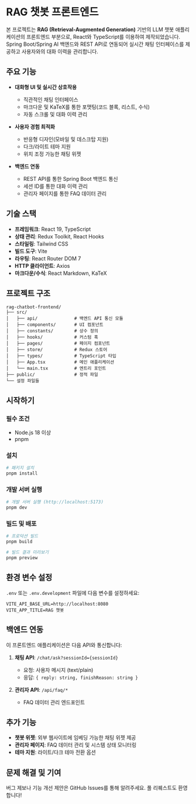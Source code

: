 # RAG 챗봇 프론트엔드

본 프로젝트는 **RAG (Retrieval-Augmented Generation)** 기반의 LLM 챗봇 애플리케이션의 프론트엔드 부분으로,
React와 TypeScript를 이용하여 제작되었습니다. Spring Boot/Spring AI 백엔드와 REST API로 연동되어
실시간 채팅 인터페이스를 제공하고 사용자와의 대화 이력을 관리합니다.

## 주요 기능

- **대화형 UI 및 실시간 상호작용**

  - 직관적인 채팅 인터페이스
  - 마크다운 및 KaTeX를 통한 포맷팅(코드 블록, 리스트, 수식)
  - 자동 스크롤 및 대화 이력 관리

- **사용자 경험 최적화**

  - 반응형 디자인(모바일 및 데스크탑 지원)
  - 다크/라이트 테마 지원
  - 위치 조정 가능한 채팅 위젯

- **백엔드 연동**
  - REST API를 통한 Spring Boot 백엔드 통신
  - 세션 ID를 통한 대화 이력 관리
  - 관리자 페이지를 통한 FAQ 데이터 관리

## 기술 스택

- **프레임워크**: React 19, TypeScript
- **상태 관리**: Redux Toolkit, React Hooks
- **스타일링**: Tailwind CSS
- **빌드 도구**: Vite
- **라우팅**: React Router DOM 7
- **HTTP 클라이언트**: Axios
- **마크다운/수식**: React Markdown, KaTeX

## 프로젝트 구조

```
rag-chatbot-frontend/
├── src/
│   ├── api/              # 백엔드 API 통신 모듈
│   ├── components/       # UI 컴포넌트
│   ├── constants/        # 상수 정의
│   ├── hooks/            # 커스텀 훅
│   ├── pages/            # 페이지 컴포넌트
│   ├── store/            # Redux 스토어
│   ├── types/            # TypeScript 타입
│   ├── App.tsx           # 메인 애플리케이션
│   └── main.tsx          # 엔트리 포인트
├── public/               # 정적 파일
└── 설정 파일들
```

## 시작하기

### 필수 조건

- Node.js 18 이상
- pnpm

### 설치

```bash
# 패키지 설치
pnpm install
```

### 개발 서버 실행

```bash
# 개발 서버 실행 (http://localhost:5173)
pnpm dev
```

### 빌드 및 배포

```bash
# 프로덕션 빌드
pnpm build

# 빌드 결과 미리보기
pnpm preview
```

## 환경 변수 설정

`.env` 또는 `.env.development` 파일에 다음 변수를 설정하세요:

```
VITE_API_BASE_URL=http://localhost:8080
VITE_APP_TITLE=RAG 챗봇
```

## 백엔드 연동

이 프론트엔드 애플리케이션은 다음 API와 통신합니다:

1. **채팅 API**: `/chat/ask?sessionId={sessionId}`

   - 요청: 사용자 메시지 (text/plain)
   - 응답: `{ reply: string, finishReason: string }`

2. **관리자 API**: `/api/faq/*`
   - FAQ 데이터 관리 엔드포인트

## 추가 기능

- **챗봇 위젯**: 외부 웹사이트에 임베딩 가능한 채팅 위젯 제공
- **관리자 페이지**: FAQ 데이터 관리 및 시스템 상태 모니터링
- **테마 지원**: 라이트/다크 테마 전환 옵션

## 문제 해결 및 기여

버그 제보나 기능 개선 제안은 GitHub Issues를 통해 알려주세요.
풀 리퀘스트도 환영합니다!
